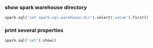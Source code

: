 ### show spark warehouse directory
```python
spark.sql('set spark.sql.warehouse.dir').select('value').first()
```

### print several properties
```python
spark.sql('set').show()
```
